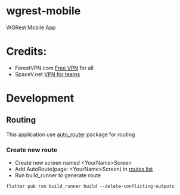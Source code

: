 # wgrest-mobile
WGRest Mobile App

# Credits:

- ForestVPN.com [Free VPN](https://forestvpn.com) for all
- SpaceV.net [VPN for teams](https://spacev.net)

# Development

## Routing
This application use [auto_router](https://pub.dev/packages/auto_route) package for routing

### Create new route

- Create new screen named \<YourName>Screen
- Add AutoRoute(page: \<YourName>Screen) in [routes list](https://github.com/forestvpn/wgrest-mobile/blob/0996126c0e21260551586402278423b696bbd81c/lib/router/router.dart)
- Run build_runner to generate route 
```
flutter pub run build_runner build --delete-conflicting-outputs
```